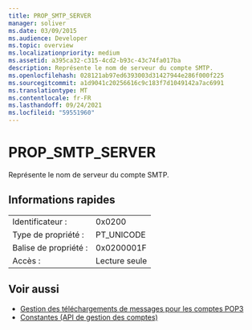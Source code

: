 ```yaml
---
title: PROP_SMTP_SERVER
manager: soliver
ms.date: 03/09/2015
ms.audience: Developer
ms.topic: overview
ms.localizationpriority: medium
ms.assetid: a395ca32-c315-4cd2-b93c-43c74fa017ba
description: Représente le nom de serveur du compte SMTP.
ms.openlocfilehash: 028121ab97ed6393003d31427944e286f000f225
ms.sourcegitcommit: a1d9041c20256616c9c183f7d1049142a7ac6991
ms.translationtype: MT
ms.contentlocale: fr-FR
ms.lasthandoff: 09/24/2021
ms.locfileid: "59551960"
---
```

# <a name="prop_smtp_server"></a>PROP_SMTP_SERVER

Représente le nom de serveur du compte SMTP.
  
## <a name="quick-info"></a>Informations rapides

|||
|:-----|:-----|
|Identificateur :  <br/> |0x0200  <br/> |
|Type de propriété :  <br/> |PT_UNICODE  <br/> |
|Balise de propriété :  <br/> |0x0200001F  <br/> |
|Accès :  <br/> |Lecture seule  <br/> |
   
## <a name="see-also"></a>Voir aussi

- [Gestion des téléchargements de messages pour les comptes POP3](managing-message-downloads-for-pop3-accounts.md) 
- [Constantes (API de gestion des comptes)](constants-account-management-api.md)

